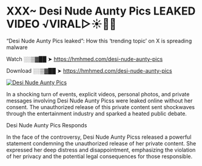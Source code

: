 # XXX~ Desi Nude Aunty Pics LEAKED VIDEO ️√VIRAL▷☀️👄💥

“Desi Nude Aunty Pics leaked”: How this ‘trending topic’ on X is spreading malware

Watch ░░▒▓██ ➤ https://hmhmed.com/desi-nude-aunty-pics

Download ░░▒▓██ ➤ https://hmhmed.com/desi-nude-aunty-pics

[![Desi Nude Aunty Pics](https://i.imgur.com/dJHk4Zq.gif)](https://hmhmed.com/desi-nude-aunty-pics)

In a shocking turn of events, explicit videos, personal photos, and private messages involving Desi Nude Aunty Picss were leaked online without her consent. The unauthorized release of this private content sent shockwaves through the entertainment industry and sparked a heated public debate.

Desi Nude Aunty Pics Responds

In the face of the controversy, Desi Nude Aunty Picss released a powerful statement condemning the unauthorized release of her private content. She expressed her deep distress and disappointment, emphasizing the violation of her privacy and the potential legal consequences for those responsible.